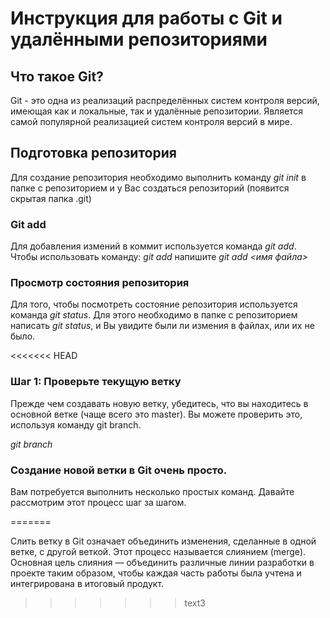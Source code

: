 # Инструкция для работы с Git и удалёнными репозиториями

## Что такое Git?
Git - это одна из реализаций распределённых систем контроля версий, имеющая как и локальные, так и удалённые репозитории. Является самой популярной реализацией систем контроля версий в мире.

## Подготовка репозитория
Для создание репозитория необходимо выполнить команду
*git init* в папке с репозиторием и у Вас создаться репозиторий (появится скрытая папка .git)

### Git add
Для добавления измений в коммит используется команда
*git add*. 
Чтобы использовать команду:
*git add* напишите
*git add <имя файла>*

### Просмотр состояния репозитория
Для того, чтобы посмотреть состояние репозитория используется команда *git status*. Для этого необходимо в папке с репозиторием написать *git status*, и Вы увидите были ли измения в файлах, или их не было.


<<<<<<< HEAD
### Шаг 1: Проверьте текущую ветку
Прежде чем создавать новую ветку, убедитесь, что вы находитесь в основной ветке (чаще всего это master). Вы можете проверить это, используя команду git branch.

*git branch*



### Создание новой ветки в Git очень просто.
Вам потребуется выполнить несколько простых команд. Давайте рассмотрим этот процесс шаг за шагом.

=======









Слить ветку в Git означает объединить изменения, сделанные в одной ветке, с другой веткой. Этот процесс называется слиянием (merge). Основная цель слияния — объединить различные линии разработки в проекте таким образом, чтобы каждая часть работы была учтена и интегрирована в итоговый продукт.
>>>>>>> text3
